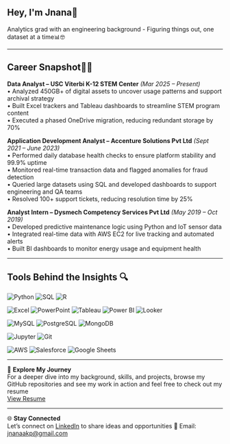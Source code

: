 ## Hey, I'm Jnana👋

Analytics grad with an engineering background - Figuring things out, one dataset at a time📊🤓

---

## Career Snapshot👩‍💻

**Data Analyst – USC Viterbi K-12 STEM Center** *(Mar 2025 – Present)*  
• Analyzed 450GB+ of digital assets to uncover usage patterns and support archival strategy  
• Built Excel trackers and Tableau dashboards to streamline STEM program content  
• Executed a phased OneDrive migration, reducing redundant storage by 70%  

**Application Development Analyst – Accenture Solutions Pvt Ltd** *(Sept 2021 – June 2023)*  
• Performed daily database health checks to ensure platform stability and 99.9% uptime  
• Monitored real-time transaction data and flagged anomalies for fraud detection  
• Queried large datasets using SQL and developed dashboards to support engineering and QA teams  
• Resolved 100+ support tickets, reducing resolution time by 25%  

**Analyst Intern – Dysmech Competency Services Pvt Ltd** *(May 2019 – Oct 2019)*  
• Developed predictive maintenance logic using Python and IoT sensor data  
• Integrated real-time data with AWS EC2 for live tracking and automated alerts  
• Built BI dashboards to monitor energy usage and equipment health

---

## Tools Behind the Insights 🔍

![Python](https://img.shields.io/badge/PYTHON-3776AB?style=for-the-badge&logo=python&logoColor=white)
![SQL](https://img.shields.io/badge/SQL-003B57?style=for-the-badge)
![R](https://img.shields.io/badge/R-276DC3?style=for-the-badge&logo=r&logoColor=white)

![Excel](https://img.shields.io/badge/EXCEL-217346?style=for-the-badge&logo=microsoft-excel&logoColor=white)
![PowerPoint](https://img.shields.io/badge/POWERPOINT-B7472A?style=for-the-badge&logo=microsoft-powerpoint&logoColor=white)
![Tableau](https://img.shields.io/badge/TABLEAU-E97627?style=for-the-badge&logo=tableau&logoColor=white)
![Power BI](https://img.shields.io/badge/POWER%20BI-F2C811?style=for-the-badge&logo=powerbi&logoColor=black)
![Looker](https://img.shields.io/badge/LOOKER-4285F4?style=for-the-badge&logo=looker&logoColor=white)

![MySQL](https://img.shields.io/badge/MYSQL-00758F?style=for-the-badge&logo=mysql&logoColor=white)
![PostgreSQL](https://img.shields.io/badge/POSTGRESQL-336791?style=for-the-badge&logo=postgresql&logoColor=white)
![MongoDB](https://img.shields.io/badge/MONGODB-47A248?style=for-the-badge&logo=mongodb&logoColor=white)

![Jupyter](https://img.shields.io/badge/JUPYTER-F37626?style=for-the-badge&logo=jupyter&logoColor=white)
![Git](https://img.shields.io/badge/GIT-F05032?style=for-the-badge&logo=git&logoColor=white)

![AWS](https://img.shields.io/badge/AWS-232F3E?style=for-the-badge&logo=amazon-aws&logoColor=white)
![Salesforce](https://img.shields.io/badge/SALESFORCE-00A1E0?style=for-the-badge&logo=salesforce&logoColor=white)
![Google Sheets](https://img.shields.io/badge/GOOGLE%20SHEETS-34A853?style=for-the-badge&logo=google-sheets&logoColor=white)

---
📑 **Explore My Journey**  
For a deeper dive into my background, skills, and projects, browse my GitHub repositories and see my work in action and feel free to check out my resume  
[View Resume](https://your-resume-link.com)

---

🌐 **Stay Connected**  
Let’s connect on [LinkedIn](https://www.linkedin.com/in/jnana-k-p) to share ideas and opportunities  📧 Email: jnanaakp@gmail.com
